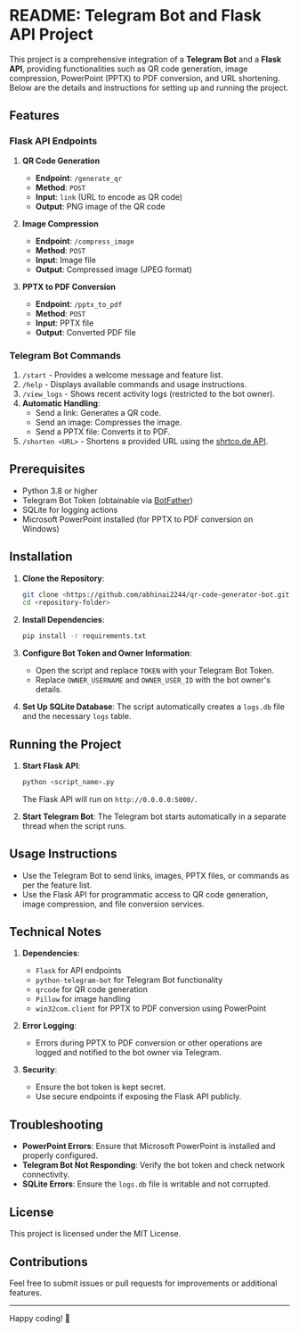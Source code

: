 # README: Telegram Bot and Flask API Project

This project is a comprehensive integration of a **Telegram Bot** and a **Flask API**, providing functionalities such as QR code generation, image compression, PowerPoint (PPTX) to PDF conversion, and URL shortening. Below are the details and instructions for setting up and running the project.

## Features

### Flask API Endpoints
1. **QR Code Generation**
   - **Endpoint**: `/generate_qr`
   - **Method**: `POST`
   - **Input**: `link` (URL to encode as QR code)
   - **Output**: PNG image of the QR code

2. **Image Compression**
   - **Endpoint**: `/compress_image`
   - **Method**: `POST`
   - **Input**: Image file
   - **Output**: Compressed image (JPEG format)

3. **PPTX to PDF Conversion**
   - **Endpoint**: `/pptx_to_pdf`
   - **Method**: `POST`
   - **Input**: PPTX file
   - **Output**: Converted PDF file

### Telegram Bot Commands
1. `/start` - Provides a welcome message and feature list.
2. `/help` - Displays available commands and usage instructions.
3. `/view_logs` - Shows recent activity logs (restricted to the bot owner).
4. **Automatic Handling**:
   - Send a link: Generates a QR code.
   - Send an image: Compresses the image.
   - Send a PPTX file: Converts it to PDF.
5. `/shorten <URL>` - Shortens a provided URL using the [shrtco.de API](https://shrtco.de/).

## Prerequisites

- Python 3.8 or higher
- Telegram Bot Token (obtainable via [BotFather](https://core.telegram.org/bots#botfather))
- SQLite for logging actions
- Microsoft PowerPoint installed (for PPTX to PDF conversion on Windows)

## Installation

1. **Clone the Repository**:
   ```bash
   git clone <https://github.com/abhinai2244/qr-code-generator-bot.git>
   cd <repository-folder>
   ```

2. **Install Dependencies**:
   ```bash
   pip install -r requirements.txt
   ```

3. **Configure Bot Token and Owner Information**:
   - Open the script and replace `TOKEN` with your Telegram Bot Token.
   - Replace `OWNER_USERNAME` and `OWNER_USER_ID` with the bot owner's details.

4. **Set Up SQLite Database**:
   The script automatically creates a `logs.db` file and the necessary `logs` table.

## Running the Project

1. **Start Flask API**:
   ```bash
   python <script_name>.py
   ```
   The Flask API will run on `http://0.0.0.0:5000/`.

2. **Start Telegram Bot**:
   The Telegram bot starts automatically in a separate thread when the script runs.

## Usage Instructions

- Use the Telegram Bot to send links, images, PPTX files, or commands as per the feature list.
- Use the Flask API for programmatic access to QR code generation, image compression, and file conversion services.

## Technical Notes

1. **Dependencies**:
   - `Flask` for API endpoints
   - `python-telegram-bot` for Telegram Bot functionality
   - `qrcode` for QR code generation
   - `Pillow` for image handling
   - `win32com.client` for PPTX to PDF conversion using PowerPoint

2. **Error Logging**:
   - Errors during PPTX to PDF conversion or other operations are logged and notified to the bot owner via Telegram.

3. **Security**:
   - Ensure the bot token is kept secret.
   - Use secure endpoints if exposing the Flask API publicly.

## Troubleshooting

- **PowerPoint Errors**:
  Ensure that Microsoft PowerPoint is installed and properly configured.
- **Telegram Bot Not Responding**:
  Verify the bot token and check network connectivity.
- **SQLite Errors**:
  Ensure the `logs.db` file is writable and not corrupted.

## License
This project is licensed under the MIT License.

## Contributions
Feel free to submit issues or pull requests for improvements or additional features.

---

Happy coding! 🚀

